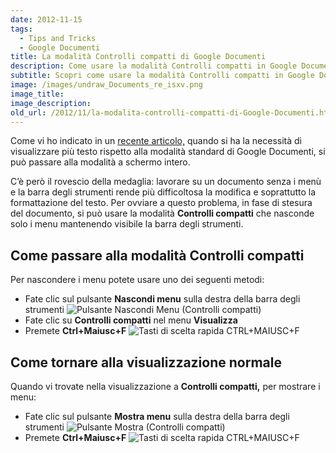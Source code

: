 ```yaml
---
date: 2012-11-15
tags:
  - Tips and Tricks
  - Google Documenti
title: La modalità Controlli compatti di Google Documenti
description: Come usare la modalità Controlli compatti in Google Documenti (GDocs) per avere più spazio a disposizione mentre si lavora su un documento
subtitle: Scopri come usare la modalità Controlli compatti in Google Documenti per avere più spazio a disposizione mentre si lavora su un documento
image: /images/undraw_Documents_re_isxv.png
image_title:
image_description:
old_url: /2012/11/la-modalita-controlli-compatti-di-Google-Documenti.html
---
```

Come vi ho indicato in un [recente articolo,](blog/la-visualizzazione-schermo-intero-in-google-documenti.html) quando si ha la necessità di visualizzare più testo rispetto alla modalità standard di Google Documenti, si può passare alla modalità a schermo intero.

C’è però il rovescio della medaglia: lavorare su un documento senza i menù e la barra degli strumenti rende più difficoltosa la modifica e soprattutto la formattazione del testo. Per ovviare a questo problema, in fase di stesura del documento, si può usare la modalità **Controlli compatti** che nasconde solo i menu mantenendo visibile la barra degli strumenti.

## Come passare alla modalità Controlli compatti
Per nascondere i menu potete usare uno dei seguenti metodi:

- Fate clic sul pulsante **Nascondi menu** sulla destra della barra degli strumenti
![Pulsante Nascondi Menu (Controlli compatti)](/images/google-documenti-nascondi-menu-controlli-compatti.png 'Il pulsante Nascondi Menu si trova in alto a destra sulla barra degli strumenti')
- Fate clic su **Controlli compatti** nel menu **Visualizza**
- Premete **Ctrl+Maiusc+F**
![Tasti di scelta rapida CTRL+MAIUSC+F](/images/CTRL+MAIUSC+F.png 'I tasti di scelta rapida CTRL+MAIUSC+F permettono di nascondere o mostrare i menu')

## Come tornare alla visualizzazione normale
Quando vi trovate nella visualizzazione a **Controlli compatti,** per mostrare i menu:

- Fate clic sul pulsante **Mostra menu** sulla destra della barra degli strumenti
![Pulsante Mostra (Controlli compatti)](/images/google-documenti-nascondi-menu-controlli-compatti.png 'Il pulsante Mostra Menu si trova in alto a destra sulla barra degli strumenti')
- Premete **Ctrl+Maiusc+F**
![Tasti di scelta rapida CTRL+MAIUSC+F](/images/CTRL+MAIUSC+F.png 'I tasti di scelta rapida CTRL+MAIUSC+F permettono di nascondere o mostrare i menu')